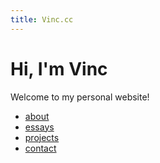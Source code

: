```yaml
---
title: Vinc.cc
---
```


# Hi, I'm Vinc

Welcome to my personal website!

- [about](/about.html)
- [essays](/essays/)
- [projects](/projects/)
- [contact](/contact.html)
